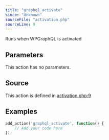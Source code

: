 ```yaml
---
title: "graphql_activate"
since: "Unknown"
sourceFile: "activation.php"
sourceLine: 9
---
```



Runs when WPGraphQL is activated

## Parameters

This action has no parameters.


## Source

This action is defined in [activation.php:9](https://github.com/wp-graphql/wp-graphql/blob/develop/activation.php#L9)


## Examples

```php
add_action('graphql_activate', function() {
    // Add your code here
});
```